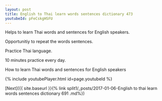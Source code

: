```yaml
---
layout: post
title: English to Thai learn words sentences dictionary 473 
youtubeId: pFeCskgHSFU
---
```

 
 
Helps to learn Thai words and sentences for English speakers.

Opportunitiy to repeat the words sentences. 

Practice Thai language. 
 
10 minutes practice every day. 
 
How to learn Thai words and sentences for English speakers 
 
{% include youtubePlayer.html id=page.youtubeId %}
 
 
[Next]({{ site.baseurl }}{% link  split1/_posts/2017-01-06-English to thai learn words sentences dictionary 691 .md%})
 
